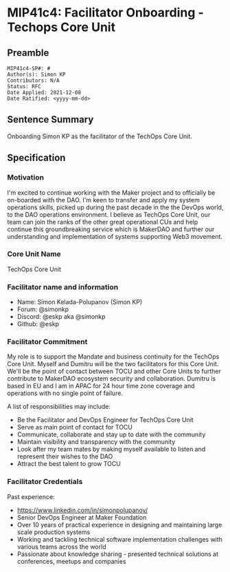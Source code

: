 # MIP41c4: Facilitator Onboarding - Techops Core Unit

## Preamble

```
MIP41c4-SP#: #
Author(s): Simon KP
Contributors: N/A
Status: RFC
Date Applied: 2021-12-08
Date Ratified: <yyyy-mm-dd>
```

## Sentence Summary

Onboarding Simon KP as the facilitator of the TechOps Core Unit.

## Specification

### Motivation

I'm excited to continue working with the Maker project and to officially be on-boarded with the DAO. I'm keen to transfer and apply my system operations skills, picked up during the past decade in the the DevOps world, to the DAO operations environment. I believe as TechOps Core Unit, our team can join the ranks of the other great operational CUs and help continue this groundbreaking service which is MakerDAO and further our understanding and implementation of systems supporting Web3 movement.

### Core Unit Name

TechOps Core Unit

### Facilitator name and information

- Name: Simon Kelada-Polupanov (Simon KP)
- Forum: @simonkp
- Discord: @eskp aka @simonkp
- Github: @eskp

### Facilitator Commitment

My role is to support the Mandate and business continuity for the TechOps Core Unit. Myself and Dumitru will be the two facilitators for this Core Unit. We'll be the point of contact between TOCU and other Core Units to further contribute to MakerDAO ecosystem security and collaboration. Dumitru is based in EU and I am in APAC for 24 hour time zone coverage and operations with no single point of failure.

A list of responsibilities may include:

- Be the Facilitator and DevOps Engineer for TechOps Core Unit
- Serve as main point of contact for TOCU
- Communicate, collaborate and stay up to date with the community
- Maintain visibility and transparency with the community
- Look after my team mates by making myself available to listen and represent their wishes to the DAO
- Attract the best talent to grow TOCU

### Facilitator Credentials

Past experience:

- https://www.linkedin.com/in/simonpolupanov/
- Senior DevOps Engineer at Maker Foundation
- Over 10 years of practical experience in designing and maintaining large scale production systems
- Working and tackling technical software implementation challenges with various teams across the world
- Passionate about knowledge sharing - presented technical solutions at conferences, meetups and companies 
